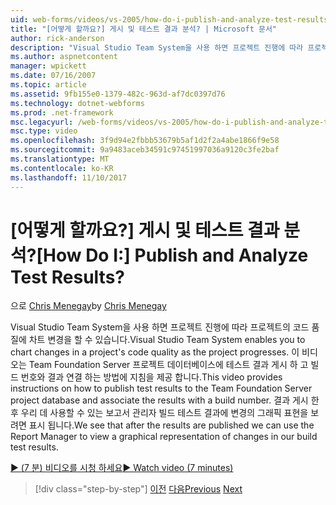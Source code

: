 ```yaml
---
uid: web-forms/videos/vs-2005/how-do-i-publish-and-analyze-test-results
title: "[어떻게 할까요?] 게시 및 테스트 결과 분석? | Microsoft 문서"
author: rick-anderson
description: "Visual Studio Team System을 사용 하면 프로젝트 진행에 따라 프로젝트의 코드 품질에 차트 변경을 할 수 있습니다. 이 비디오에서는 publ. 하는 방법에 지침을 제공..."
ms.author: aspnetcontent
manager: wpickett
ms.date: 07/16/2007
ms.topic: article
ms.assetid: 9fb155e0-1379-482c-963d-af7dc0397d76
ms.technology: dotnet-webforms
ms.prod: .net-framework
msc.legacyurl: /web-forms/videos/vs-2005/how-do-i-publish-and-analyze-test-results
msc.type: video
ms.openlocfilehash: 3f9d94e2fbbb53679b5af1d2f2a4abe1866f9e58
ms.sourcegitcommit: 9a9483aceb34591c97451997036a9120c3fe2baf
ms.translationtype: MT
ms.contentlocale: ko-KR
ms.lasthandoff: 11/10/2017
---
```

<a name="how-do-i-publish-and-analyze-test-results"></a><span data-ttu-id="6660c-105">[어떻게 할까요?] 게시 및 테스트 결과 분석?</span><span class="sxs-lookup"><span data-stu-id="6660c-105">[How Do I:] Publish and Analyze Test Results?</span></span>
====================
<span data-ttu-id="6660c-106">으로 [Chris Menegay](https://twitter.com/CMenegay)</span><span class="sxs-lookup"><span data-stu-id="6660c-106">by [Chris Menegay](https://twitter.com/CMenegay)</span></span>

<span data-ttu-id="6660c-107">Visual Studio Team System을 사용 하면 프로젝트 진행에 따라 프로젝트의 코드 품질에 차트 변경을 할 수 있습니다.</span><span class="sxs-lookup"><span data-stu-id="6660c-107">Visual Studio Team System enables you to chart changes in a project's code quality as the project progresses.</span></span> <span data-ttu-id="6660c-108">이 비디오는 Team Foundation Server 프로젝트 데이터베이스에 테스트 결과 게시 하 고 빌드 번호와 결과 연결 하는 방법에 지침을 제공 합니다.</span><span class="sxs-lookup"><span data-stu-id="6660c-108">This video provides instructions on how to publish test results to the Team Foundation Server project database and associate the results with a build number.</span></span> <span data-ttu-id="6660c-109">결과 게시 한 후 우리 데 사용할 수 있는 보고서 관리자 빌드 테스트 결과에 변경의 그래픽 표현을 보려면 표시 됩니다.</span><span class="sxs-lookup"><span data-stu-id="6660c-109">We see that after the results are published we can use the Report Manager to view a graphical representation of changes in our build test results.</span></span>

[<span data-ttu-id="6660c-110">&#9654; (7 분) 비디오를 시청 하세요</span><span class="sxs-lookup"><span data-stu-id="6660c-110">&#9654; Watch video (7 minutes)</span></span>](https://channel9.msdn.com/Blogs/ASP-NET-Site-Videos/how-do-i-publish-and-analyze-test-results)

>[!div class="step-by-step"]
<span data-ttu-id="6660c-111">[이전](how-do-i-use-generic-tests.md)
[다음](how-do-i-discover-application-changes-prior-to-deployment.md)</span><span class="sxs-lookup"><span data-stu-id="6660c-111">[Previous](how-do-i-use-generic-tests.md)
[Next](how-do-i-discover-application-changes-prior-to-deployment.md)</span></span>
